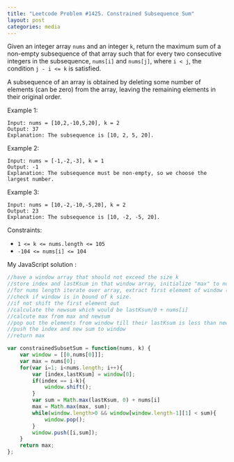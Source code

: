 ```yaml
---
title: "Leetcode Problem #1425. Constrained Subsequence Sum"
layout: post
categories: media
---
```


Given an integer array `nums` and an integer `k`, return the maximum sum of a non-empty subsequence of that array such that for every two consecutive integers in the subsequence, `nums[i]` and `nums[j]`, where `i < j`, the condition `j - i <= k` is satisfied.

A subsequence of an array is obtained by deleting some number of elements (can be zero) from the array, leaving the remaining elements in their original order.

Example 1:

```
Input: nums = [10,2,-10,5,20], k = 2
Output: 37
Explanation: The subsequence is [10, 2, 5, 20].
```
Example 2:
```
Input: nums = [-1,-2,-3], k = 1
Output: -1
Explanation: The subsequence must be non-empty, so we choose the largest number.
```
Example 3:
```
Input: nums = [10,-2,-10,-5,20], k = 2
Output: 23
Explanation: The subsequence is [10, -2, -5, 20].
```

Constraints:

- `1 <= k <= nums.length <= 105`
- `-104 <= nums[i] <= 104`

My JavaScript solution :

```js
//have a window array that should not exceed the size k
//store index and lastKsum in that window array, initialize "max" to nums[0] 
//for nums length iterate over array, extract first elememt of window (index, lastKsum)
//check if window is in bound of k size.
//if not shift the first element out
//calculate the newsum which would be lastKsum/0 + nums[i]
//calcute max from max and newsum
//pop out the elements from window till their lastKsum is less than new sum or the window is empty
//push the index and new sum to window
//return max

var constrainedSubsetSum = function(nums, k) {
    var window = [[0,nums[0]]];
    var max = nums[0];
    for(var i=1; i<nums.length; i++){
        var [index,lastKsum] = window[0];
        if(index == i-k){
            window.shift();
        }
        var sum = Math.max(lastKsum, 0) + nums[i]
        max = Math.max(max, sum);
        while(window.length>0 && window[window.length-1][1] < sum){
            window.pop();
        }
        window.push([i,sum]);
    }
    return max;
};
```


